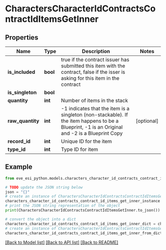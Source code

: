 # CharactersCharacterIdContractsContractIdItemsGetInner


## Properties

Name | Type | Description | Notes
------------ | ------------- | ------------- | -------------
**is_included** | **bool** | true if the contract issuer has submitted this item with the contract, false if the isser is asking for this item in the contract | 
**is_singleton** | **bool** |  | 
**quantity** | **int** | Number of items in the stack | 
**raw_quantity** | **int** | -1 indicates that the item is a singleton (non-stackable). If the item happens to be a Blueprint, -1 is an Original and -2 is a Blueprint Copy | [optional] 
**record_id** | **int** | Unique ID for the item | 
**type_id** | **int** | Type ID for item | 

## Example

```python
from eve_esi_python.models.characters_character_id_contracts_contract_id_items_get_inner import CharactersCharacterIdContractsContractIdItemsGetInner

# TODO update the JSON string below
json = "{}"
# create an instance of CharactersCharacterIdContractsContractIdItemsGetInner from a JSON string
characters_character_id_contracts_contract_id_items_get_inner_instance = CharactersCharacterIdContractsContractIdItemsGetInner.from_json(json)
# print the JSON string representation of the object
print(CharactersCharacterIdContractsContractIdItemsGetInner.to_json())

# convert the object into a dict
characters_character_id_contracts_contract_id_items_get_inner_dict = characters_character_id_contracts_contract_id_items_get_inner_instance.to_dict()
# create an instance of CharactersCharacterIdContractsContractIdItemsGetInner from a dict
characters_character_id_contracts_contract_id_items_get_inner_from_dict = CharactersCharacterIdContractsContractIdItemsGetInner.from_dict(characters_character_id_contracts_contract_id_items_get_inner_dict)
```
[[Back to Model list]](../README.md#documentation-for-models) [[Back to API list]](../README.md#documentation-for-api-endpoints) [[Back to README]](../README.md)


